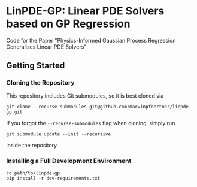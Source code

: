 # LinPDE-GP: Linear PDE Solvers based on GP Regression

Code for the Paper "Physics-Informed Gaussian Process Regression Generalizes Linear PDE Solvers"

## Getting Started

### Cloning the Repository

This repository includes Git submodules, so it is best cloned via

```shell
git clone --recurse-submodules git@github.com:marvinpfoertner/linpde-gp.git
```

If you forgot the `--recurse-submodules` flag when cloning, simply run

```shell
git submodule update --init --recursive
```

inside the repository.

### Installing a Full Development Environment

```shell
cd path/to/linpde-gp
pip install -r dev-requirements.txt
```
